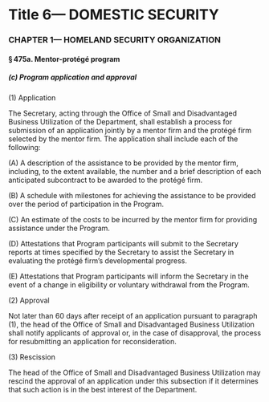 
# Title 6— DOMESTIC SECURITY
### CHAPTER 1— HOMELAND SECURITY ORGANIZATION
#### § 475a. Mentor-protégé program
##### (c) Program application and approval

(1) Application

The Secretary, acting through the Office of Small and Disadvantaged Business Utilization of the Department, shall establish a process for submission of an application jointly by a mentor firm and the protégé firm selected by the mentor firm. The application shall include each of the following:

(A) A description of the assistance to be provided by the mentor firm, including, to the extent available, the number and a brief description of each anticipated subcontract to be awarded to the protégé firm.

(B) A schedule with milestones for achieving the assistance to be provided over the period of participation in the Program.

(C) An estimate of the costs to be incurred by the mentor firm for providing assistance under the Program.

(D) Attestations that Program participants will submit to the Secretary reports at times specified by the Secretary to assist the Secretary in evaluating the protégé firm’s developmental progress.

(E) Attestations that Program participants will inform the Secretary in the event of a change in eligibility or voluntary withdrawal from the Program.

(2) Approval

Not later than 60 days after receipt of an application pursuant to paragraph (1), the head of the Office of Small and Disadvantaged Business Utilization shall notify applicants of approval or, in the case of disapproval, the process for resubmitting an application for reconsideration.

(3) Rescission

The head of the Office of Small and Disadvantaged Business Utilization may rescind the approval of an application under this subsection if it determines that such action is in the best interest of the Department.
